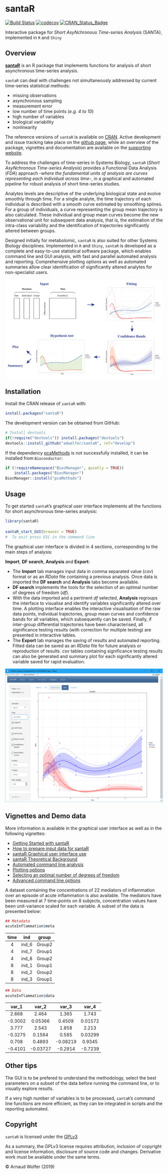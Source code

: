 
# santaR

[![Build
Status](https://travis-ci.org/adwolfer/santaR.svg?branch=master)](https://travis-ci.org/adwolfer/santaR)
[![codecov](https://codecov.io/gh/adwolfer/santaR/branch/master/graph/badge.svg)](https://codecov.io/gh/adwolfer/santaR/branch/master)
[![CRAN\_Status\_Badge](http://www.r-pkg.org/badges/version/santaR)](https://cran.r-project.org/package=santaR)

Interactive package for *Short AsyNchronous Time-series Analysis*
(SANTA), implemented in `R` and `Shiny`

## Overview


[**santaR**](https://adwolfer.github.io/santaR) is an R package that implements functions for analysis of short asynchronous time-series analysis.

`santaR` can deal with challenges not simultaneously addressed by current time-series statistical methods:
 - missing observations
 - asynchronous sampling
 - measurement error
 - low number of time points (*e.g. 4 to 10*)
 - high number of variables
 - biological variability
 - nonlinearity
 
The reference versions of `santaR` is available on [CRAN](https://cran.r-project.org/web/packages/santaR/index.html).
Active development and issue tracking take place on the [github page](https://github.com/adwolfer/santaR/tree/develop), while an overview of the package, vignettes and documentation are available on the [supporting website](https://adwolfer.github.io/santaR).

To address the challenges of time-series in Systems Biology, `santaR` (*Short AsyNchronous Time-series
Analysis*) provides a Functional Data Analysis (*FDA*) approach -*where
the fundamental units of analysis are curves representing each
individual across time*-, in a graphical and automated pipeline for
robust analysis of short time-series studies.

Analytes levels are descriptive of the underlying biological state and
evolve smoothly through time. For a single analyte, the time trajectory
of each individual is described with a smooth curve estimated by
smoothing splines. For a group of individuals, a curve representing the
group mean trajectory is also calculated. These individual and group
mean curves become the new observational unit for subsequent data
analysis, that is, the estimation of the intra-class variability and the
identification of trajectories significantly altered between groups.

Designed initially for metabolomic, `santaR` is also suited for other
Systems Biology disciplines. Implemented in `R` and `Shiny`, `santaR` is
developed as a complete and easy-to-use statistical software package,
which enables command line and GUI analysis, with fast and parallel
automated analysis and reporting. Comprehensive plotting options as well
as automated summaries allow clear identification of significantly
altered analytes for non-specialist users.

![](man/figures/santaR-approach.jpg)

## Installation

Install the CRAN release of `santaR` with:

``` r
install.packages("santaR")
```

The development version can be obtained from GitHub:

``` r
# Install devtools
if(!require("devtools")) install.packages("devtools")
devtools::install_github("adwolfer/santaR", ref="develop")
```

If the dependency [pcaMethods](https://www.bioconductor.org/packages/release/bioc/html/pcaMethods.html) is not successfully installed, it can be installed from `Bioconductor`:
 
``` r
if (!requireNamespace("BiocManager", quietly = TRUE))
    install.packages("BiocManager")
BiocManager::install("pcaMethods")
```

## Usage

To get started `santaR`’s graphical user interface implements all the
functions for short asynchronous time-series analysis:

``` r
library(santaR)

santaR_start_GUI(browser = TRUE)
#  To exit press ESC in the command line
```

The graphical user interface is divided in 4 sections, corresponding to
the main steps of analysis:

**Import**, **DF search**, **Analysis** and **Export**:

  - The **Import** tab manages input data in comma separated value
    (*csv*) format or as an *RData* file containing a previous analysis.
    Once data is imported the **DF search** and **Analysis** tabs become
    available.
  - **DF search** implements the tools for the selection of an optimal
    number of degrees of freedom (*df*).
  - With the data imported and a pertinent *df* selected, **Analysis**
    regroups the interface to visualise and identify variables
    significantly altered over time. A plotting interface enables the
    interactive visualisation of the raw data points, individual
    trajectories, group mean curves and confidence bands for all
    variables, which subsequently can be saved. Finally, if inter-group
    differential trajectories have been characterised, all significance
    testing results (with correction for multiple testing) are presented
    in interactive tables.
  - The **Export** tab manages the saving of results and automated
    reporting. Fitted data can be saved as an *RData* file for future
    analysis or reproduction of results. *csv* tables containing
    significance testing results can also be generated and summary plot
    for each significantly altered variable saved for rapid evaluation.

![](man/figures/README-example-1.png)

## Vignettes and Demo data

More information is available in the graphical user interface as well as
in the following vignettes:

  - [Getting Started with
    santaR](http://htmlpreview.github.io/?https://github.com/adwolfer/santaR/blob/develop/doc/getting-started.html)
  - [How to prepare input data for
    santaR](http://htmlpreview.github.io/?https://github.com/adwolfer/santaR/blob/develop/doc/prepare-input-data.html)
  - [santaR Graphical user interface use](doc/santaR-GUI.pdf)
  - [santaR Theoretical
    Background](http://htmlpreview.github.io/?https://github.com/adwolfer/santaR/blob/develop/doc/theoretical-background.html)
  - [Automated command line
    analysis](http://htmlpreview.github.io/?https://github.com/adwolfer/santaR/blob/develop/doc/automated-command-line.html)
  - [Plotting
    options](http://htmlpreview.github.io/?https://github.com/adwolfer/santaR/blob/develop/doc/plotting-options.html)
  - [Selecting an optimal number of degrees of
    freedom](http://htmlpreview.github.io/?https://github.com/adwolfer/santaR/blob/develop/doc/selecting-optimal-df.html)
  - [Advanced command line
    options](http://htmlpreview.github.io/?https://github.com/adwolfer/santaR/blob/develop/doc/advanced-command-line-functions.html)

A dataset containing the concentrations of 22 mediators of inflammation
over an episode of acute inflammation is also available. The mediators
have been measured at 7 time-points on 8 subjects, concentration values
have been unit-variance scaled for each variable. A subset of the data
is presented below:

``` r
## Metadata
acuteInflammation$meta
```

| time |  ind   | group  |
| :--: | :----: | :----: |
|  4   | ind\_6 | Group2 |
|  4   | ind\_7 | Group1 |
|  4   | ind\_8 | Group2 |
|  8   | ind\_1 | Group1 |
|  8   | ind\_2 | Group2 |
|  8   | ind\_3 | Group1 |

``` r
## Data
acuteInflammation$data
```

|  var\_1  |  var\_2   |  var\_3   |  var\_4  |
| :------: | :-------: | :-------: | :------: |
|  2.668   |   2.464   |   1.365   |  1.743   |
| \-0.3002 |  0.05366  |  0.4509   | 0.01572  |
|  3.777   |   2.543   |   1.858   |  2.213   |
| \-0.3275 |  0.1564   |   0.585   | 0.03299  |
|  0.708   |  0.4893   | \-0.08219 |  0.9345  |
| \-0.4101 | \-0.03727 | \-0.2914  | \-0.7239 |

## Other tips

The GUI is to be prefered to understand the methodology, select the best
parameters on a subset of the data before running the command line, or
to visually explore results.

If a very high number of variables is to be processed, `santaR`’s
command line functions are more efficient, as they can be integrated in
scripts and the reporting automated.

## Copyright

`santaR` is licensed under the
[GPLv3](http://choosealicense.com/licenses/gpl-3.0/)

As a summary, the GPLv3 license requires attribution, inclusion of
copyright and license information, disclosure of source code and
changes. Derivative work must be available under the same terms.

© Arnaud Wolfer (2019)
